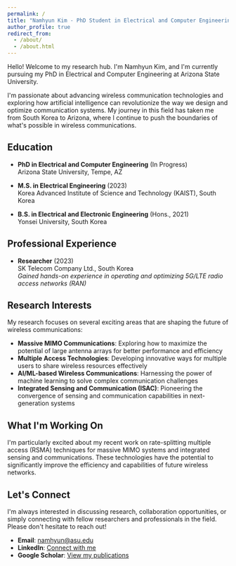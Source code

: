 ```yaml
---
permalink: /
title: "Namhyun Kim - PhD Student in Electrical and Computer Engineering"
author_profile: true
redirect_from: 
  - /about/
  - /about.html
---
```


Hello! Welcome to my research hub. I'm Namhyun Kim, and I'm currently pursuing my PhD in Electrical and Computer Engineering at Arizona State University. 

I'm passionate about advancing wireless communication technologies and exploring how artificial intelligence can revolutionize the way we design and optimize communication systems. My journey in this field has taken me from South Korea to Arizona, where I continue to push the boundaries of what's possible in wireless communications.

## Education

- **PhD in Electrical and Computer Engineering** (In Progress)  
  Arizona State University, Tempe, AZ

- **M.S. in Electrical Engineering** (2023)  
  Korea Advanced Institute of Science and Technology (KAIST), South Korea

- **B.S. in Electrical and Electronic Engineering** (Hons., 2021)  
  Yonsei University, South Korea

## Professional Experience

- **Researcher** (2023)  
  SK Telecom Company Ltd., South Korea  
  *Gained hands-on experience in operating and optimizing 5G/LTE radio access networks (RAN)*

## Research Interests

My research focuses on several exciting areas that are shaping the future of wireless communications:

- **Massive MIMO Communications**: Exploring how to maximize the potential of large antenna arrays for better performance and efficiency
- **Multiple Access Technologies**: Developing innovative ways for multiple users to share wireless resources effectively
- **AI/ML-based Wireless Communications**: Harnessing the power of machine learning to solve complex communication challenges
- **Integrated Sensing and Communication (ISAC)**: Pioneering the convergence of sensing and communication capabilities in next-generation systems

## What I'm Working On

I'm particularly excited about my recent work on rate-splitting multiple access (RSMA) techniques for massive MIMO systems and integrated sensing and communications. These technologies have the potential to significantly improve the efficiency and capabilities of future wireless networks.

## Let's Connect

I'm always interested in discussing research, collaboration opportunities, or simply connecting with fellow researchers and professionals in the field. Please don't hesitate to reach out!

- **Email**: [namhyun@asu.edu](mailto:namhyun@asu.edu)
- **LinkedIn**: [Connect with me](https://www.linkedin.com/in/namhyun-kim-a2071a27a/)
- **Google Scholar**: [View my publications](https://scholar.google.com/citations?user=xt6PHq4AAAAJ&hl=en&oi=ao)
